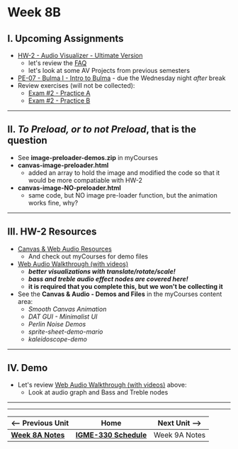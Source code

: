 # Week 8B

## I. Upcoming Assignments
- [HW-2 - Audio Visualizer - Ultimate Version](../hw/hw-2.md)
  - let's review the [FAQ](../hw/hw-2.md#x-faq)
  - let's look at some AV Projects from previous semesters
- [PE-07 - Bulma I - Intro to Bulma](../pe/pe-07.md) - due the Wednesday night *after* break
- Review exercises (will not be collected):
  - [Exam #2 - Practice A](../notes/exam-2-practice-A.md)
  - [Exam #2 - Practice B](../notes/exam-2-practice-B.md)
 
<hr>
 
 ## II. *To Preload, or to not Preload*, that is the question
 
 - See **image-preloader-demos.zip** in myCourses
 - **canvas-image-preloader.html**
   - added an array to hold the image and modified the code so that it would be more compatiable with HW-2
 - **canvas-image-NO-preloader.html**
   - same code, but NO image pre-loader function, but the animation works fine, why?

<hr>

## III. HW-2 Resources
- [Canvas & Web Audio Resources](../notes/canvas-resources.md)
  - And check out myCourses for demo files
- [Web Audio Walkthrough (with videos)](../notes/webaudio-walkthrough.md)
  - ***better visualizations with translate/rotate/scale!***
  - ***bass and treble audio effect nodes are covered here!***
  - **it is required that you complete this, but we won't be collecting it**
 - See the **Canvas & Audio - Demos and Files** in the myCourses content area:
   - *Smooth Canvas Animation*
   - *DAT GUI - Minimalist UI*
   - *Perlin Noise Demos*
   - *sprite-sheet-demo-mario*
   - *kaleidoscope-demo*

<hr>

## IV. Demo
- Let's review [Web Audio Walkthrough (with videos)](../notes/webaudio-walkthrough.md) above:
  - Look at audio graph and Bass and Treble nodes

<hr><hr>


| <-- Previous Unit | Home | Next Unit -->
| --- | --- | --- 
| [**Week 8A Notes**](08A.md)  |  [**IGME-330 Schedule**](../schedule.md) | Week 9A Notes
